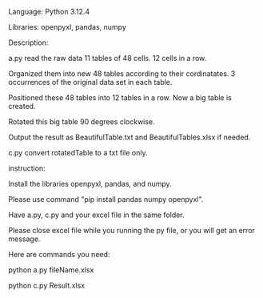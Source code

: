 Language: Python 3.12.4

Libraries: openpyxl, pandas, numpy


Description:

a.py read the raw data 11 tables of 48 cells. 12 cells in a row.

Organized them into new 48 tables according to their cordinatates. 3 occurrences of the original data set in each table.

Positioned these 48 tables into 12 tables in a row. Now a big table is created.

Rotated this big table 90 degrees clockwise.

Output the result as BeautifulTable.txt and BeautifulTables.xlsx if needed.

c.py convert rotatedTable to a txt file only.


instruction:

Install the libraries openpyxl, pandas, and numpy.

Please use command "pip install pandas numpy openpyxl".

Have a.py, c.py and your excel file in the same folder.

Please close excel file while you running the py file, or you will get an error message.

Here are commands you need:

python a.py fileName.xlsx

python c.py Result.xlsx
